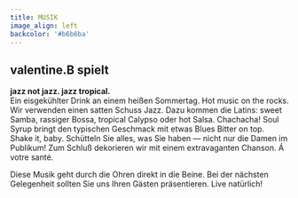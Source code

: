 ```yaml
---
title: MUSIK
image_align: left
backcolor: '#b6b6ba'
---
```


## **valentine.B spielt**
**jazz not jazz. jazz tropical.**<br>
Ein eisgekühlter Drink an einem heißen Sommertag. Hot music on the rocks.<br>
Wir verwenden einen satten Schuss Jazz. Dazu kommen die Latins: sweet Samba, rassiger Bossa, tropical Calypso oder hot Salsa. Chachacha! Soul Syrup bringt den typischen Geschmack mit etwas Blues Bitter on top. <br>
Shake it, baby. Schütteln Sie alles, was Sie haben — nicht nur die Damen im Publikum! Zum Schluß dekorieren wir mit einem extravaganten Chanson. Á votre santé.

Diese Musik geht durch die Ohren direkt in die Beine. Bei der nächsten Gelegenheit sollten Sie uns Ihren Gästen präsentieren. Live natürlich!